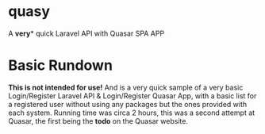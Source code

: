 # quasy
A **very*** quick Laravel API with Quasar SPA APP
# Basic Rundown
**This is not intended for use!** And is a very quick sample of a very basic Login/Register Laravel API & Login/Register Quasar App, with a basic list for a registered user without using any packages but the ones provided with each system. Running time was circa 2 hours, this was a second attempt at Quasar, the first being the **todo** on the Quasar website. 
